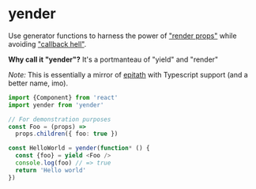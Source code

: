 # yender

Use generator functions to harness the power of ["render props"](https://reactjs.org/docs/render-props.html) while avoiding ["callback hell"](http://callbackhell.com).

**Why call it "yender"?** It's a portmanteau of "yield" and "render"

*Note:* This is essentially a mirror of [epitath](https://github.com/Astrocoders/epitath) with Typescript support (and a better name, imo).

```ts
import {Component} from 'react'
import yender from 'yender'

// For demonstration purposes
const Foo = (props) =>
  props.children({ foo: true })

const HelloWorld = yender(function* () {
  const {foo} = yield <Foo />
  console.log(foo) // => true
  return 'Hello world'
})
```
